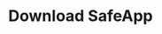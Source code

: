 ---
url: download
picture: /static/img/remote-working-scaled.jpeg
title: Download SafeApp
heading: Download the SafeWeb app
message: This software helps everyone to stay focused
windows:
    version: Version 1.0
    supports: Supports Windows 11/10/8.1/8/7
    filename: SafeApp-v0.1.407.511.msi
browser: Supports browsers
chrome:
    version: Chrome
    url: https://chrome.google.com/webstore/detail/safewebapp/kndnmjfabojcaliebfdildmhcojnblpn
edge:
    version: Edge
    url: https://microsoftedge.microsoft.com/addons/detail/safewebapp/fffknmhfnlaknplgpnhffcidkenmmecj
---